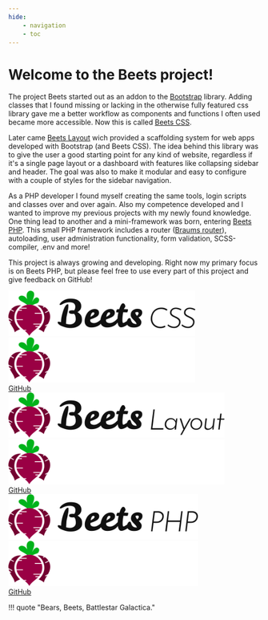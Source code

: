 ```yaml
---
hide:
    - navigation
    - toc
---
```


# Welcome to the Beets project!

The project Beets started out as an addon to the [Bootstrap](https://getbootstrap.com) library. Adding classes that I found missing or lacking in the otherwise fully featured css library gave me a better workflow as components and functions I often used became more accessible. Now this is called [Beets CSS](https://github.com/jonasbirkelof/beets-css).

Later came [Beets Layout](https://github.com/jonasbirkelof/beets-layout) wich provided a scaffolding system for web apps developed with Bootstrap (and Beets CSS). The idea behind this library was to give the user a good starting point for any kind of website, regardless if it's a single page layout or a dashboard with features like collapsing sidebar and header. The goal was also to make it modular and easy to configure with a couple of styles for the sidebar navigation.

As a PHP developer I found myself creating the same tools, login scripts and classes over and over again. Also my competence developed and I wanted to improve my previous projects with my newly found knowledge. One thing lead to another and a mini-framework was born, entering [Beets PHP](https://github.com/jonasbirkelof/beets-php). This small PHP framework includes a router ([Braums router](https://github.com/bramus/router)), autoloading, user administration functionality, form validation, SCSS-compiler, .env and more!

This project is always growing and developing. Right now my primary focus is on Beets PHP, but please feel free to use every part of this project and give feedback on GitHub!

<div class="row">
    <div class="col-12 col-md-6 col-lg-4 mb-4">
        <div class="card shadow-sm markdown">
            <div class="card-body text-center">
                <img src="assets/images/beetscss_col_100x416.png#only-light" class="border-0" style="max-height: 90px;">
                <img src="assets/images/beetscss_col_inv_100x416.png#only-dark" class="border-0" style="max-height: 90px;">
                <br>
                <i class="fa-brands fa-github"></i>
                <a href="https://github.com/jonasbirkelof/beets-css">GitHub</a>
            </div>
        </div>
    </div>
    <div class="col-12 col-md-6 col-lg-4 mb-4">
        <div class="card shadow-sm markdown">
            <div class="card-body text-center">
                <img src="assets/images/beetslayout_col_100x480.png#only-light" class="border-0" style="max-height: 90px;">
                <img src="assets/images/beetslayout_col_inv_100x480.png#only-dark" class="border-0" style="max-height: 90px;">
                <br>
                <i class="fa-brands fa-github"></i>
                <a href="https://github.com/jonasbirkelof/beets-layout">GitHub</a>
            </div>
        </div>
    </div>
    <div class="col-12 col-md-6 col-lg-4 mb-4">
        <div class="card shadow-sm markdown">
            <div class="card-body text-center">
                <img src="assets/images/beetsphp_col_100x421.png#only-light" class="border-0" style="max-height: 90px;">
                <img src="assets/images/beetsphp_col_inv_100x421.png#only-dark" class="border-0" style="max-height: 90px;">
                <br>
                <i class="fa-brands fa-github"></i>
                <a href="https://github.com/jonasbirkelof/beets-php">GitHub</a>
            </div>
        </div>
    </div>
</div>

!!! quote "Bears, Beets, Battlestar Galactica."